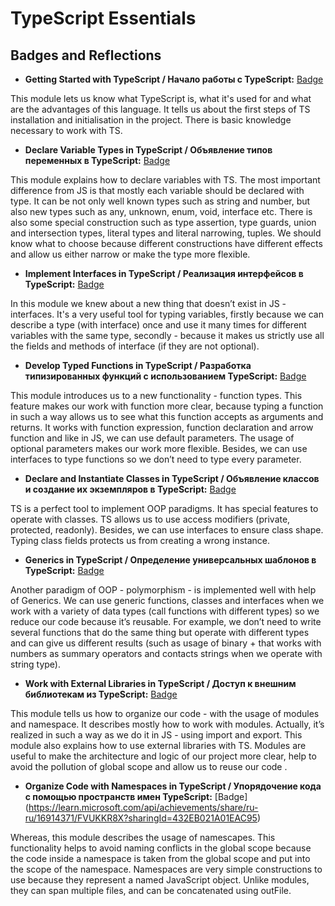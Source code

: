 # TypeScript Essentials
## Badges and Reflections

- **Getting Started with TypeScript / Начало работы с TypeScript:** [Badge](https://learn.microsoft.com/api/achievements/share/ru-ru/16914371/4L29GTEK?sharingId=432EB021A01EAC95)

 This module lets us know what TypeScript is, what it's used for and what are the advantages of this language. It tells us about the first steps of  TS installation and initialisation in the project. There is basic knowledge necessary to work with TS.


- **Declare Variable Types in TypeScript / Объявление типов переменных в TypeScript:** [Badge](https://learn.microsoft.com/api/achievements/share/ru-ru/16914371/VDY58NZM?sharingId=432EB021A01EAC95)

 This module explains how to declare variables with TS. The most important difference from JS is that mostly each variable should be declared with type. It can be not only well known types such as string and number, but also new types such as any, unknown, enum, void, interface etc. There is also some special construction such as type assertion, type guards, union and intersection types, literal types and literal narrowing, tuples. We should know what to choose because different constructions have different effects and allow us either narrow or make the type more flexible. 

 - **Implement Interfaces in TypeScript / Реализация интерфейсов в TypeScript:** [Badge](https://learn.microsoft.com/api/achievements/share/ru-ru/16914371/4L2UGLBK?sharingId=432EB021A01EAC95)

 In this module we knew about a new thing that doesn’t exist in JS - interfaces. It's a very useful tool for typing variables, firstly because we can describe a type (with interface) once and use it many times for different variables with the same type, secondly - because it makes us strictly use all the fields and methods of interface (if they are not optional). 

 - **Develop Typed Functions in TypeScript / Разработка типизированных функций с использованием TypeScript:** [Badge](https://learn.microsoft.com/api/achievements/share/ru-ru/16914371/UY52VA23?sharingId=432EB021A01EAC95)

 This module introduces us to a new functionality - function types. This feature makes our work with function more clear, because typing a function in such a way allows us to see what this function accepts as arguments and returns. It works with function expression, function declaration and arrow function and like in JS, we can use default parameters. The usage of optional parameters makes our work more flexible. Besides, we can use interfaces to type functions so we don’t need to type every parameter. 

 - **Declare and Instantiate Classes in TypeScript / Объявление классов и создание их экземпляров в TypeScript:** [Badge](https://learn.microsoft.com/api/achievements/share/ru-ru/16914371/3RLVDS2H?sharingId=432EB021A01EAC95)

 TS is a perfect tool to implement OOP paradigms. It has special features to operate with classes. TS allows us to use access modifiers (private, protected, readonly). Besides, we can use interfaces to ensure class shape. Typing class fields protects us from creating a wrong instance. 

 - **Generics in TypeScript / Определение универсальных шаблонов в TypeScript:** [Badge](https://learn.microsoft.com/api/achievements/share/ru-ru/16914371/ZKF5EQN2?sharingId=432EB021A01EAC95)

 Another paradigm of OOP - polymorphism - is implemented well with help of Generics. We can use generic functions, classes and interfaces when we work with a variety of data types (call functions with different types) so we reduce our code because it’s reusable. For example, we don’t need to write several functions that do the same thing but operate with different types and can give us different results (such as usage of binary + that works with numbers as summary operators and contacts strings when we operate with string type).

 - **Work with External Libraries in TypeScript / Доступ к внешним библиотекам из TypeScript:** [Badge](https://learn.microsoft.com/api/achievements/share/ru-ru/16914371/DCQWHM8J?sharingId=432EB021A01EAC95)

 This module tells us how to organize our code - with the usage of modules and namespace. It describes mostly how to work with modules. Actually, it’s realized in such a way as we do it in JS - using import and export. This module also explains how to use external libraries with TS. Modules are useful to make the architecture and logic of our project more clear, help to avoid the pollution of global scope and allow us to reuse our code .

 - **Organize Code with Namespaces in TypeScript / Упорядочение кода с помощью пространств имен TypeScript:** [Badge] (https://learn.microsoft.com/api/achievements/share/ru-ru/16914371/FVUKKR8X?sharingId=432EB021A01EAC95)

 Whereas, this module describes the usage of namescapes. This functionality helps to avoid naming conflicts in the global scope because the code inside a namespace is taken from the global scope and put into the scope of the namespace. Namespaces are very simple constructions to use because they represent a named JavaScript object. Unlike modules, they can span multiple files, and can be concatenated using outFile. 